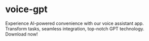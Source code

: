 # voice-gpt
Experience AI-powered convenience with our voice assistant app. Transform tasks, seamless integration, top-notch GPT technology. Download now!

